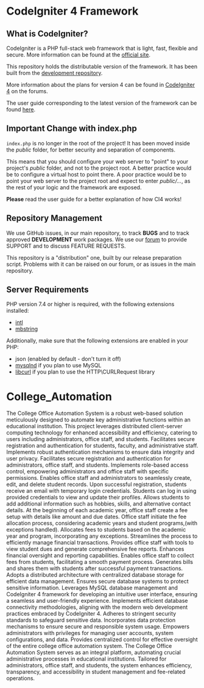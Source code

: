 # CodeIgniter 4 Framework

## What is CodeIgniter?

CodeIgniter is a PHP full-stack web framework that is light, fast, flexible and secure.
More information can be found at the [official site](https://codeigniter.com).

This repository holds the distributable version of the framework.
It has been built from the
[development repository](https://github.com/codeigniter4/CodeIgniter4).

More information about the plans for version 4 can be found in [CodeIgniter 4](https://forum.codeigniter.com/forumdisplay.php?fid=28) on the forums.

The user guide corresponding to the latest version of the framework can be found
[here](https://codeigniter4.github.io/userguide/).

## Important Change with index.php

`index.php` is no longer in the root of the project! It has been moved inside the *public* folder,
for better security and separation of components.

This means that you should configure your web server to "point" to your project's *public* folder, and
not to the project root. A better practice would be to configure a virtual host to point there. A poor practice would be to point your web server to the project root and expect to enter *public/...*, as the rest of your logic and the
framework are exposed.

**Please** read the user guide for a better explanation of how CI4 works!

## Repository Management

We use GitHub issues, in our main repository, to track **BUGS** and to track approved **DEVELOPMENT** work packages.
We use our [forum](http://forum.codeigniter.com) to provide SUPPORT and to discuss
FEATURE REQUESTS.

This repository is a "distribution" one, built by our release preparation script.
Problems with it can be raised on our forum, or as issues in the main repository.


## Server Requirements

PHP version 7.4 or higher is required, with the following extensions installed:

- [intl](http://php.net/manual/en/intl.requirements.php)
- [mbstring](http://php.net/manual/en/mbstring.installation.php)

Additionally, make sure that the following extensions are enabled in your PHP:

- json (enabled by default - don't turn it off)
- [mysqlnd](http://php.net/manual/en/mysqlnd.install.php) if you plan to use MySQL
- [libcurl](http://php.net/manual/en/curl.requirements.php) if you plan to use the HTTP\CURLRequest library
# College_Automation

The College Office Automation System is a robust web-based solution meticulously designed to automate key administrative functions within an educational institution. This project leverages distributed client-server computing technology for enhanced accessibility and efficiency, catering to users including administrators, office staff, and students. Facilitates secure registration and authentication for students, faculty, and administrative staff. Implements robust authentication mechanisms to ensure data integrity and user privacy.
Facilitates secure registration and authentication for administrators, office staff, and students. Implements role-based access control, empowering administrators and office staff with specific permissions.
Enables office staff and administrators to seamlessly create, edit, and delete student records. Upon successful registration, students receive an email with temporary login credentials.
 Students can log in using provided credentials to view and update their profiles. Allows students to add additional information such as hobbies, skills, and alternative contact details.
At the beginning of each academic year, office staff create a fee setup with details like amount and due dates. Office staff initiate the fee allocation process, considering academic years and student programs,(with exceptions handled).
Allocates fees to students based on the academic year and program, incorporating any exceptions. Streamlines the process to efficiently manage financial transactions.
Provides office staff with tools to view student dues and generate comprehensive fee reports. Enhances financial oversight and reporting capabilities.
Enables office staff to collect fees from students, facilitating a smooth payment process. Generates bills and shares them with students after successful payment transactions.
Adopts a distributed architecture with centralized database storage for efficient data management. Ensures secure database systems to protect sensitive information.
Leverages MySQL database management and CodeIgniter 4 framework for developing an intuitive user interface, ensuring a seamless and user-friendly experience. Implements efficient database connectivity methodologies, aligning with the modern web development practices embraced by CodeIgniter 4.
Adheres to stringent security standards to safeguard sensitive data. Incorporates data protection mechanisms to ensure secure and responsible system usage.
Empowers administrators with privileges for managing user accounts, system configurations, and data. Provides centralized control for effective oversight of the entire college office automation system.
The College Office Automation System serves as an integral platform, automating crucial administrative processes in educational institutions. Tailored for administrators, office staff, and students, the system enhances efficiency, transparency, and accessibility in student management and fee-related operations.
